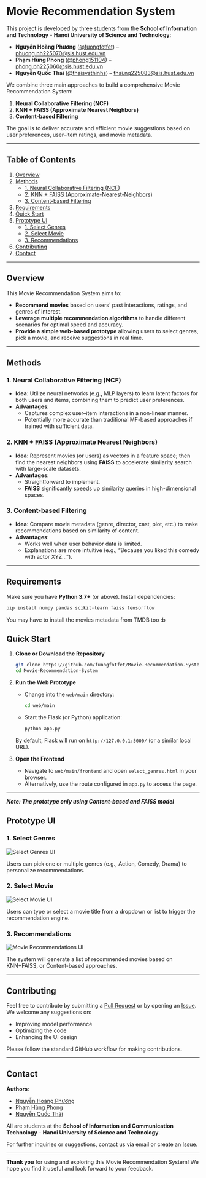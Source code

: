 # Movie Recommendation System

This project is developed by three students from the **School of Information and Technology** - **Hanoi University of Science and Technology**:
- **Nguyễn Hoàng Phương** ([@fuongfotfet](https://github.com/fuongfotfet)) – [phuong.nh225070@sis.hust.edu.vn](mailto:phuong.nh225070@sis.hust.edu.vn)
- **Phạm Hùng Phong** ([@phong151104](https://github.com/phong151104)) – [phong.ph225060@sis.hust.edu.vn](mailto:phong.ph225060@sis.hust.edu.vn)
- **Nguyễn Quốc Thái** ([@thaisvsthinhs](https://github.com/thaisvsthinhs)) – [thai.nq225083@sis.hust.edu.vn](mailto:thai.nq225083@sis.hust.edu.vn)

We combine three main approaches to build a comprehensive Movie Recommendation System:
1. **Neural Collaborative Filtering (NCF)**
2. **KNN + FAISS (Approximate Nearest Neighbors)**
3. **Content-based Filtering**

The goal is to deliver accurate and efficient movie suggestions based on user preferences, user–item ratings, and movie metadata.

---

## Table of Contents
1. [Overview](#overview)
2. [Methods](#methods)
    - [1. Neural Collaborative Filtering (NCF)](#1-neural-collaborative-filtering-ncf)
    - [2. KNN + FAISS (Approximate-Nearest-Neighbors)](#2-knn--faiss-approximate-nearest-neighbors)
    - [3. Content-based Filtering](#3-content-based-filtering)
3. [Requirements](#requirements)
4. [Quick Start](#quick-start)
5. [Prototype UI](#prototype-ui)
    - [1. Select Genres](#1-select-genres)
    - [2. Select Movie](#2-select-movie)
    - [3. Recommendations](#3-recommendations)
6. [Contributing](#contributing)
7. [Contact](#contact)

---

## Overview
This Movie Recommendation System aims to:
- **Recommend movies** based on users’ past interactions, ratings, and genres of interest.
- **Leverage multiple recommendation algorithms** to handle different scenarios for optimal speed and accuracy.
- **Provide a simple web-based prototype** allowing users to select genres, pick a movie, and receive suggestions in real time.

---

## Methods

### 1. Neural Collaborative Filtering (NCF)
- **Idea**: Utilize neural networks (e.g., MLP layers) to learn latent factors for both users and items, combining them to predict user preferences.
- **Advantages**:
    - Captures complex user–item interactions in a non-linear manner.
    - Potentially more accurate than traditional MF-based approaches if trained with sufficient data.

### 2. KNN + FAISS (Approximate Nearest Neighbors)
- **Idea**: Represent movies (or users) as vectors in a feature space; then find the nearest neighbors using **FAISS** to accelerate similarity search with large-scale datasets.
- **Advantages**:
    - Straightforward to implement.
    - **FAISS** significantly speeds up similarity queries in high-dimensional spaces.

### 3. Content-based Filtering
- **Idea**: Compare movie metadata (genre, director, cast, plot, etc.) to make recommendations based on similarity of content.
- **Advantages**:
    - Works well when user behavior data is limited.
    - Explanations are more intuitive (e.g., “Because you liked this comedy with actor XYZ…”).

---

## Requirements
Make sure you have **Python 3.7+** (or above). Install dependencies:

```bash
pip install numpy pandas scikit-learn faiss tensorflow
```
You may have to install the movies metadata from TMDB too :b
## Quick Start

1. **Clone or Download the Repository**

   ```bash
   git clone https://github.com/fuongfotfet/Movie-Recommendation-System.git
   cd Movie-Recommendation-System
   ```

2. **Run the Web Prototype**

    - Change into the `web/main` directory:

      ```bash
      cd web/main
      ```

    - Start the Flask (or Python) application:

      ```bash
      python app.py
      ```

   By default, Flask will run on `http://127.0.0.1:5000/` (or a similar local URL).

3. **Open the Frontend**

    - Navigate to `web/main/frontend` and open `select_genres.html` in your browser.
    - Alternatively, use the route configured in `app.py` to access the page.

---

***Note: The prototype only using Content-based and FAISS model***
## Prototype UI

### 1. Select Genres
![Select Genres UI](document/select_genres.png)

Users can pick one or multiple genres (e.g., Action, Comedy, Drama) to personalize recommendations.

### 2. Select Movie
![Select Movie UI](document/select_movie.png)

Users can type or select a movie title from a dropdown or list to trigger the recommendation engine.

### 3. Recommendations
![Movie Recommendations UI](document/recommendations.png)

The system will generate a list of recommended movies based on KNN+FAISS, or Content-based approaches.

---

## Contributing

Feel free to contribute by submitting a [Pull Request](../../pulls) or by opening an [Issue](../../issues). We welcome any suggestions on:
- Improving model performance
- Optimizing the code
- Enhancing the UI design

Please follow the standard GitHub workflow for making contributions.

---

## Contact
**Authors**:
- [Nguyễn Hoàng Phương](mailto:phuong.nh225070@sis.hust.edu.vn)
- [Phạm Hùng Phong](mailto:phong.ph225060@sis.hust.edu.vn)
- [Nguyễn Quốc Thái](mailto:thai.nq225083@sis.hust.edu.vn)

All are students at the **School of Information and Communication Technology** - **Hanoi University of Science and Technology**.

For further inquiries or suggestions, contact us via email or create an [Issue](../../issues).

---

**Thank you** for using and exploring this Movie Recommendation System! We hope you find it useful and look forward to your feedback.